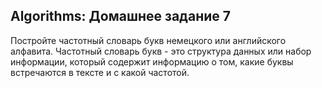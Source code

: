 ## Algorithms: Домашнее задание 7

Постройте частотный словарь букв немецкого или английского алфавита. Частотный словарь букв - это структура данных или набор информации, который содержит информацию о том, какие буквы встречаются в тексте и с какой частотой.
